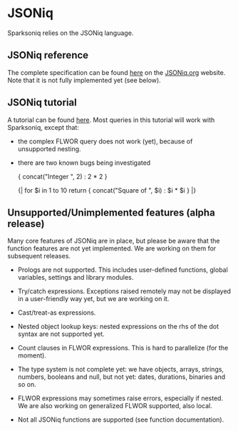 # JSONiq

Sparksoniq relies on the JSONiq language.

## JSONiq reference

The complete specification can be found [here](http://www.jsoniq.org/docs/JSONiq/html-single/index.html) on the [JSONiq.org](http://jsoniq.org) website. Note that it is not fully implemented yet (see below).

## JSONiq tutorial

A tutorial can be found [here](https://github.com/ghislainfourny/jsoniq-tutorial). Most queries in this tutorial will work with Sparksoniq, except that:

- the complex FLWOR query does not work (yet), because of unsupported nesting.
- there are two known bugs being investigated

    { concat("Integer ", 2) : 2 * 2 }
    
    {|
     for $i in 1 to 10
     return { concat("Square of ", $i) : $i * $i }
   |}

## Unsupported/Unimplemented features (alpha release)

Many core features of JSONiq are in place, but please be aware that the function features are not yet implemented. We are working on them for subsequent releases.

- Prologs are not supported. This includes user-defined functions, global variables, settings and library modules.

- Try/catch expressions. Exceptions raised remotely may not be displayed in a user-friendly way yet, but we are working on it.
- Cast/treat-as expressions.
- Nested object lookup keys: nested expressions on the rhs of the dot syntax are not supported yet.
- Count clauses in FLWOR expressions. This is hard to parallelize (for the moment).

- The type system is not complete yet: we have objects, arrays, strings, numbers, booleans and null, but not yet: dates, durations, binaries and so on.
- FLWOR expressions may sometimes raise errors, especially if nested. We are also working on generalized FLWOR supported, also local.
- Not all JSONiq functions are supported (see function documentation).

